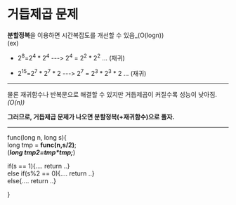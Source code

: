 거듭제곱 문제
=========

**분할정복**을 이용하면 시간복잡도를 개선할 수 있음_(O(logn))  
    (ex) 
 - 2<sup>8</sup>=2<sup>4</sup> * 2<sup>4</sup> ---> 2<sup>4</sup> = 2<sup>2</sup> * 2<sup>2</sup> ... (재귀)
 * 2<sup>15</sup>=2<sup>7</sup> * 2<sup>7</sup> * 2 ---> 2<sup>7</sup> = 2<sup>3</sup> * 2<sup>3</sup> * 2 ... (재귀)
 ****
물론 재귀함수나 반복문으로 해결할 수 있지만 거듭제곱이 커질수록 성능이 낮아짐. _(O(n))_

**그러므로, 거듭제곱 문제가 나오면 분할정복(+재귀함수)으로 풀자.**
* * *

func(long n, long s){   
  long tmp = **func(n,s/2)**;   
  (___long tmp2=tmp*tmp;___)   
  
  if(s == 1){.... return ..}   
  else if(s%2 == 0){.... return ..}   
  else{.... return ..}
  
}
